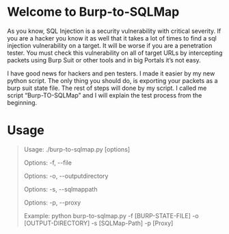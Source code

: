 # Welcome to Burp-to-SQLMap

As you know, SQL Injection is a security vulnerability with critical severity. If you are a hacker you know it as well that it takes a lot of times to find a sql injection vulnerability on a target. It will be worse if you are a penetration tester. You must check this vulnerability on all of  target URLs by intercepting packets using Burp Suit or other tools and in big Portals it’s not easy.

I have good news for hackers and pen testers. I made it easier by my new python script. The only thing you should do, is exporting your packets as a burp suit state file. The rest of steps will done by my script. I called me script “Burp-TO-SQLMap” and I will explain the test process from the beginning.


# Usage

>  Usage: ./burp-to-sqlmap.py [options]
>  
>  Options: -f, --file               <BurpSuit State File>
>  
>  Options: -o, --outputdirectory    <Output Directory>
>  
>  Options: -s, --sqlmappath         <SQLMap Path>
>  
>   Options: -p, --proxy              <Use Proxy>
>  
>   Example: python burp-to-sqlmap.py -f [BURP-STATE-FILE] -o [OUTPUT-DIRECTORY] -s [SQLMap-Path] -p [Proxy]
  
